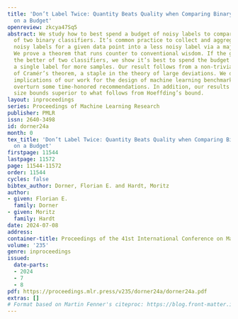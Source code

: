 ```yaml
---
title: 'Don’t Label Twice: Quantity Beats Quality when Comparing Binary Classifiers
  on a Budget'
openreview: zkcya47Sq5
abstract: We study how to best spend a budget of noisy labels to compare the accuracy
  of two binary classifiers. It’s common practice to collect and aggregate multiple
  noisy labels for a given data point into a less noisy label via a majority vote.
  We prove a theorem that runs counter to conventional wisdom. If the goal is to identify
  the better of two classifiers, we show it’s best to spend the budget on collecting
  a single label for more samples. Our result follows from a non-trivial application
  of Cramér’s theorem, a staple in the theory of large deviations. We discuss the
  implications of our work for the design of machine learning benchmarks, where they
  overturn some time-honored recommendations. In addition, our results provide sample
  size bounds superior to what follows from Hoeffding’s bound.
layout: inproceedings
series: Proceedings of Machine Learning Research
publisher: PMLR
issn: 2640-3498
id: dorner24a
month: 0
tex_title: 'Don’t Label Twice: Quantity Beats Quality when Comparing Binary Classifiers
  on a Budget'
firstpage: 11544
lastpage: 11572
page: 11544-11572
order: 11544
cycles: false
bibtex_author: Dorner, Florian E. and Hardt, Moritz
author:
- given: Florian E.
  family: Dorner
- given: Moritz
  family: Hardt
date: 2024-07-08
address:
container-title: Proceedings of the 41st International Conference on Machine Learning
volume: '235'
genre: inproceedings
issued:
  date-parts:
  - 2024
  - 7
  - 8
pdf: https://proceedings.mlr.press/v235/dorner24a/dorner24a.pdf
extras: []
# Format based on Martin Fenner's citeproc: https://blog.front-matter.io/posts/citeproc-yaml-for-bibliographies/
---
```

